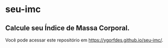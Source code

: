 # seu-imc
## Calcule seu Índice de Massa Corporal.
Você pode acessar este repositório em <https://ygorfdes.github.io/seu-imc/>.
